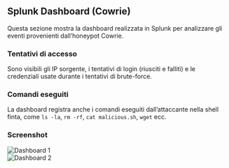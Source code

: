 ## Splunk Dashboard (Cowrie)  
  
Questa sezione mostra la dashboard realizzata in Splunk per analizzare gli eventi provenienti dall’honeypot Cowrie.  
  
### Tentativi di accesso  
Sono visibili gli IP sorgente, i tentativi di login (riusciti e falliti) e le credenziali usate durante i tentativi di brute-force.  
  
### Comandi eseguiti  
La dashboard registra anche i comandi eseguiti dall’attaccante nella shell finta, come `ls -la`, `rm -rf`, `cat malicious.sh`, `wget` ecc.  

### Screenshot  
![Dashboard 1](/Images/Ip-TentativiLogin.jpg)  
![Dashboard 2](/Images/Log-Comandi.jpg)
